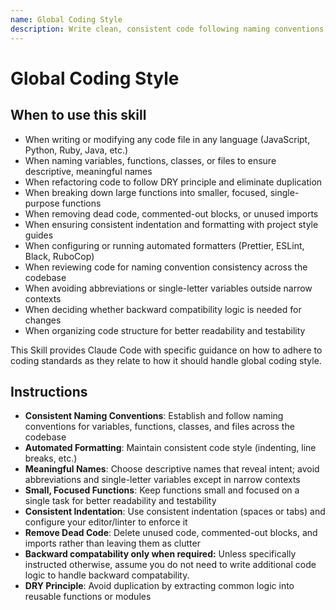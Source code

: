 ```yaml
---
name: Global Coding Style
description: Write clean, consistent code following naming conventions, automated formatting, DRY principles, small focused functions, and meaningful variable names across all languages and files. Use this skill when writing or modifying any code file in any language or framework. Apply when naming variables, functions, classes, or files, when refactoring code to remove duplication, when breaking down large functions into smaller focused ones, when cleaning up dead code or unused imports, when ensuring consistent indentation and formatting, when choosing descriptive names over abbreviations, or when following the project's linting and formatting rules (ESLint, Prettier, RuboCop, Black, etc.). Use for any task involving code organization, readability, maintainability, or style consistency across the codebase.
---
```


# Global Coding Style

## When to use this skill

- When writing or modifying any code file in any language (JavaScript, Python, Ruby, Java, etc.)
- When naming variables, functions, classes, or files to ensure descriptive, meaningful names
- When refactoring code to follow DRY principle and eliminate duplication
- When breaking down large functions into smaller, focused, single-purpose functions
- When removing dead code, commented-out blocks, or unused imports
- When ensuring consistent indentation and formatting with project style guides
- When configuring or running automated formatters (Prettier, ESLint, Black, RuboCop)
- When reviewing code for naming convention consistency across the codebase
- When avoiding abbreviations or single-letter variables outside narrow contexts
- When deciding whether backward compatibility logic is needed for changes
- When organizing code structure for better readability and testability

This Skill provides Claude Code with specific guidance on how to adhere to coding standards as they relate to how it should handle global coding style.

## Instructions

- **Consistent Naming Conventions**: Establish and follow naming conventions for variables, functions, classes, and files across the codebase
- **Automated Formatting**: Maintain consistent code style (indenting, line breaks, etc.)
- **Meaningful Names**: Choose descriptive names that reveal intent; avoid abbreviations and single-letter variables except in narrow contexts
- **Small, Focused Functions**: Keep functions small and focused on a single task for better readability and testability
- **Consistent Indentation**: Use consistent indentation (spaces or tabs) and configure your editor/linter to enforce it
- **Remove Dead Code**: Delete unused code, commented-out blocks, and imports rather than leaving them as clutter
- **Backward compatability only when required:** Unless specifically instructed otherwise, assume you do not need to write additional code logic to handle backward compatability.
- **DRY Principle**: Avoid duplication by extracting common logic into reusable functions or modules
